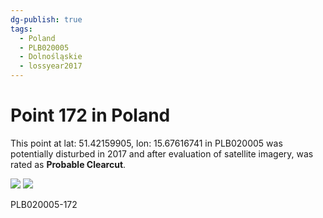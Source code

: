 ```yaml
---
dg-publish: true
tags:
  - Poland
  - PLB020005
  - Dolnośląskie
  - lossyear2017
---
```


# Point 172 in Poland

This point at lat: 51.42159905, lon: 15.67616741 in PLB020005 was potentially disturbed in 2017 and after evaluation of satellite imagery, was rated as **Probable Clearcut**.

<div class='juxtapose' data-showcredits='false'>
<img src='https://baserow-backend-production20240528124524339000000001.s3.amazonaws.com/user_files/jnaOEIFBLdPBwFvfCakKIGaVBwkpqTpE_829c041495a811c530006a2c8d634e16aaadc64031385d5fd515cc953083a93f.png' data-label='October 2013' />
<img src='https://baserow-backend-production20240528124524339000000001.s3.amazonaws.com/user_files/EUh8OmoWeNdpOvX5vuOTZQQ3x8UJdQ3T_4181d0689370ca93b8e8c8caf508dccdd978ffe8b279e1f96cee4efb3d31c06a.png' data-label='October 2022' />
</div>

PLB020005-172
